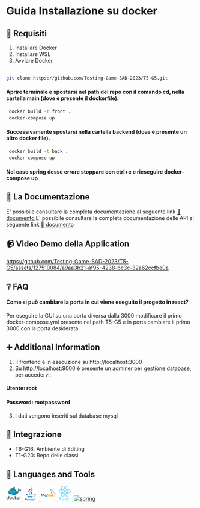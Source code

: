 <h1 align="left"> Guida Installazione su docker</h1>


## :file_folder: Requisiti
1. Installare Docker
2. Installare WSL
3. Avviare Docker

## 

```bash
git clone https://github.com/Testing-Game-SAD-2023/T5-G5.git
```

#### Aprire terminale e spostarsi nel path del repo con il comando cd, nella cartella main (dove è presente il dockerfile).
```bash
 docker build -t front .
 docker-compose up
```
#### Successivamente spostarsi nella cartella backend (dove è presente un altro docker file).
```bash
 docker build -t back .
 docker-compose up
```
 
#### Nel caso spring desse errore stoppare con ctrl+c e rieseguire docker-compose up

## :bookmark_tabs: La Documentazione
E' possibile consultare la completa documentazione al seguente link <a title="Link al documento" href="DocumentazioneSAD.pdf">
:link: documento </a>
E' possibile consultare la completa documentazione delle API al seguente link <a title="Link al documento" href="https://app.swaggerhub.com/apis-docs/ANGELOCRISTIANO1999/SAD-T5-G5/1.0.0"> :link: documento </a>
## :video_camera: Video Demo della Application
https://github.com/Testing-Game-SAD-2023/T5-G5/assets/127510084/a9aa3b21-af95-4238-bc3c-32a62ccfbe0a



## :grey_question: FAQ

#### Come si può cambiare la porta in cui viene eseguito il progetto in react? 

Per eseguire la GUI su una porta diversa dalla 3000 modificare il primo docker-compose.yml presente nel path T5-G5 e in ports cambiare il primo 3000 con la porta desiderata

## :heavy_plus_sign: Additional Information
1. Il frontend è in esecuzione su http://localhost:3000
2. Su http://localhost:9000 è presente un adminer per gestione database, per accedervi:
#### Utente: root 
#### Password: rootpassword
3. I dati vengono inseriti sul database mysql
## :busts_in_silhouette: Integrazione
- T6-G16: Ambiente di Editing
- T1-G20: Repo delle classi
##
<p align="left">
</p>

## :wrench: Languages and Tools
<p align="left"> <a href="https://www.docker.com/" target="_blank" rel="noreferrer"> <img src="https://raw.githubusercontent.com/devicons/devicon/master/icons/docker/docker-original-wordmark.svg" alt="docker" width="40" height="40"/> </a> <a href="https://www.java.com" target="_blank" rel="noreferrer"> <img src="https://raw.githubusercontent.com/devicons/devicon/master/icons/java/java-original.svg" alt="java" width="40" height="40"/> </a> <a href="https://developer.mozilla.org/en-US/docs/Web/JavaScript" target="_blank" rel="noreferrer"> <img href="https://www.mysql.com/" target="_blank" rel="noreferrer"> <img src="https://raw.githubusercontent.com/devicons/devicon/master/icons/mysql/mysql-original-wordmark.svg" alt="mysql" width="40" height="40"/> </a> <a href="https://reactjs.org/" target="_blank" rel="noreferrer"> <img src="https://raw.githubusercontent.com/devicons/devicon/master/icons/react/react-original-wordmark.svg" alt="react" width="40" height="40"/> </a> <a href="https://spring.io/" target="_blank" rel="noreferrer"> <img src="https://www.vectorlogo.zone/logos/springio/springio-icon.svg" alt="spring" width="40" height="40"/> </a> </p>









